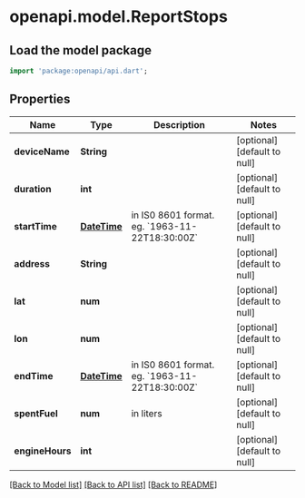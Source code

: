 # openapi.model.ReportStops

## Load the model package
```dart
import 'package:openapi/api.dart';
```

## Properties
Name | Type | Description | Notes
------------ | ------------- | ------------- | -------------
**deviceName** | **String** |  | [optional] [default to null]
**duration** | **int** |  | [optional] [default to null]
**startTime** | [**DateTime**](DateTime.md) | in IS0 8601 format. eg. &#x60;1963-11-22T18:30:00Z&#x60; | [optional] [default to null]
**address** | **String** |  | [optional] [default to null]
**lat** | **num** |  | [optional] [default to null]
**lon** | **num** |  | [optional] [default to null]
**endTime** | [**DateTime**](DateTime.md) | in IS0 8601 format. eg. &#x60;1963-11-22T18:30:00Z&#x60; | [optional] [default to null]
**spentFuel** | **num** | in liters | [optional] [default to null]
**engineHours** | **int** |  | [optional] [default to null]

[[Back to Model list]](../README.md#documentation-for-models) [[Back to API list]](../README.md#documentation-for-api-endpoints) [[Back to README]](../README.md)


